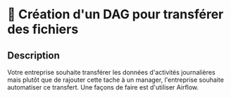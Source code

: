 # 🚀 Création d'un DAG pour transférer des fichiers

## Description
Votre entreprise souhaite transférer les données d'activités journalières mais plutôt que de rajouter cette tache à un manager, l'entreprise souhaite automatiser ce transfert. Une façons de faire est d'utiliser Airflow.

